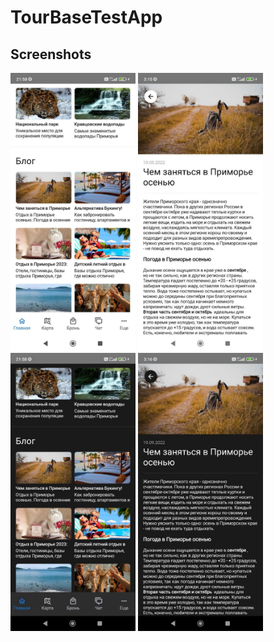 # TourBaseTestApp

## Screenshots

<img src="screens/1.jpg" width="200">
<img src="screens/2.jpg" width="200">
<img src="screens/3.jpg" width="200">
<img src="screens/4.jpg" width="200">
